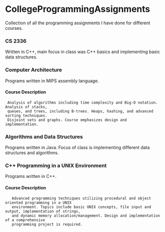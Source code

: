 # CollegeProgrammingAssignments

Collection of all the programming assignments I have done for different courses.

### CS 2336
  Written in C++, main focus in class was C++ basics and implementing basic data structures.
  
### Computer Architecture
  Programs written in MIPS assembly language.
   #### Course Description
     Analysis of algorithms including time complexity and Big-O notation. Analysis of stacks, 
     queues, and trees, including B-trees. Heaps, hashing, and advanced sorting techniques. 
     Disjoint sets and graphs. Course emphasizes design and implementation. 
### Algorithms and Data Structures
  Programs written in Java. Focus of class is implementing different data structures and algorithms.
### C++ Programming in a UNIX Environment
  Programs written in C++.
   #### Course Description
       Advanced programming techniques utilizing procedural and object oriented programming in a UNIX 
       environment. Topics include basic UNIX concepts, file input and output, implementation of strings, 
       and dynamic memory allocation/management. Design and implementation of a comprehensive 
       programming project is required.  
